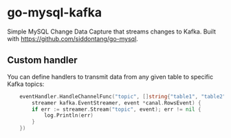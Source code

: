 # go-mysql-kafka

Simple MySQL Change Data Capture that streams changes to Kafka. Built with https://github.com/siddontang/go-mysql.

## Custom handler

You can define handlers to transmit data from any given table to specific Kafka topics:

```go
	eventHandler.HandleChannelFunc("topic", []string{"table1", "table2"}, func(
		streamer kafka.EventStreamer, event *canal.RowsEvent) {
		if err := streamer.Stream("topic", event); err != nil {
			log.Println(err)
		}
	})
```